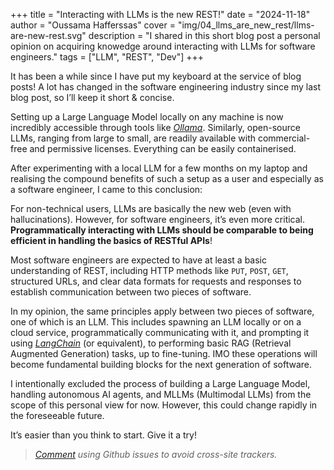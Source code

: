 +++
title = "Interacting with LLMs is the new REST!"
date = "2024-11-18"  
author = "Oussama Hafferssas"
cover = "img/04_llms_are_new_rest/llms-are-new-rest.svg"
description = "I shared in this short blog post a personal opinion on acquiring knowedge around interacting with LLMs for software engineers."
tags = ["LLM", "REST", "Dev"]
+++



It has been a while since I have put my keyboard at the service of blog posts! 
A lot has changed in the software engineering industry since my last blog post, so I’ll keep it short & concise.

Setting up a Large Language Model locally on any machine is now incredibly accessible through tools like _[Ollama](https://github.com/ollama/ollama)_. 
Similarly, open-source LLMs, ranging from large to small, are readily available with commercial-free and 
permissive licenses. Everything can be easily containerised.

After experimenting with a local LLM for a few months on my laptop and realising the compound benefits 
of such a setup as a user and especially as a software engineer, I came to this conclusion:

For non-technical users, LLMs are basically the new web (even with hallucinations). 
However, for software engineers, it’s even more critical. **Programmatically interacting with LLMs 
should be comparable to being efficient in handling the basics of RESTful APIs**!

Most software engineers are expected to have at least a basic understanding of REST, 
including HTTP methods like `PUT`, `POST`, `GET`, structured URLs, and clear data formats for requests and responses 
to establish communication between two pieces of software.

In my opinion, the same principles apply between two pieces of software, one of which is an LLM. 
This includes spawning an LLM locally or on a cloud service, programmatically communicating with it, 
and prompting it using _[LangChain](https://github.com/langchain-ai/langchain)_ (or equivalent), 
to performing basic RAG (Retrieval Augmented Generation) tasks, up to fine-tuning. 
IMO these operations will become fundamental building blocks for the next generation of software.

I intentionally excluded the process of building a Large Language Model, handling autonomous AI agents, 
and MLLMs (Multimodal LLMs) from the scope of this personal view for now. 
However, this could change rapidly in the foreseeable future.


It’s easier than you think to start. Give it a try!

> [*Comment*](https://github.com/hfrsoussama/oussamahaff_dev/issues/new/choose)
> *using Github issues to avoid cross-site trackers.*
